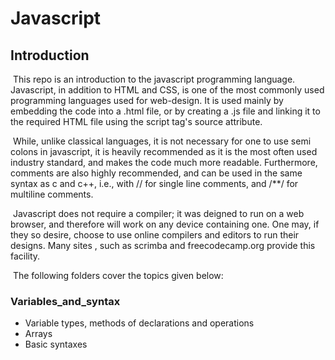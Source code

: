# Javascript



## Introduction

​	 This repo is an introduction to the javascript programming language. Javascript, in addition to HTML and CSS, is one of the most commonly used programming languages used for web-design. It is used mainly by embedding the code into a .html file, or by creating a .js file and linking it to the required HTML file using the script tag's source attribute.

​	 While, unlike classical languages, it is not necessary for one to use semi colons in javascript, it is heavily recommended as it is the most often used industry standard, and makes the code much more readable. Furthermore, comments are also highly recommended, and can be used in the same syntax as c and c++, i.e., with // for single line comments, and /**/ for multiline comments.

​	Javascript does not require a compiler; it was deigned to run on a web browser, and therefore will work on any device containing one. One may, if they so desire, choose to use online compilers and editors to run their designs. Many sites , such as scrimba and freecodecamp.org provide this facility.

​	The following folders cover the topics given below:

### Variables_and_syntax

* Variable types, methods of declarations and operations
* Arrays
* Basic syntaxes
